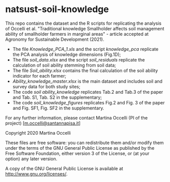 # natsust-soil-knowledge
This repo contains the dataset and the R scripts for replicating the analysis of Occelli et al. "Traditional knowledge Smallholder affects soil management ability of smallholder farmers in marginal areas" - article accepted at Agronomy for Sustainable Development (2021).

- The file *Knowledge_PCA_1.xls* and the script *knowledge_pca* replicate the PCA analysis of knowledge dimensions (Fig.1D);
- The file *soil_data.xlsx* and the script *soil_residuals* replicate the calculation of soil ability stemming from soil data;
- The file *Soil_ability.xlsx* contains the final calculation of the soil ability indicator for each farmer;
- *Ability_knowledge_master.xlsx* is the main dataset and includes soil and survey data for both study sites;
- The code *soil ability_knowledge* replicates Tab.2 and Tab.3 of the paper and Tab. S1, Tab. S2 in the supplementary;
- The code *soil_knowledge_figures* replicates Fig.2 and Fig. 3 of the paper and Fig. SF1, Fig. SF2 in the supplementary.


For any further information, please contact Martina Occelli (PI of the project) [m.occelli@santannapisa.it]

Copyright 2020 Martina Occelli

These files are free software: you can redistribute them and/or modify them under the terms of the GNU General Public License as published by the Free Software Foundation, either version 3 of the License, or (at your option) any later version.

A copy of the GNU General Public License is available at http://www.gnu.org/licenses/.
